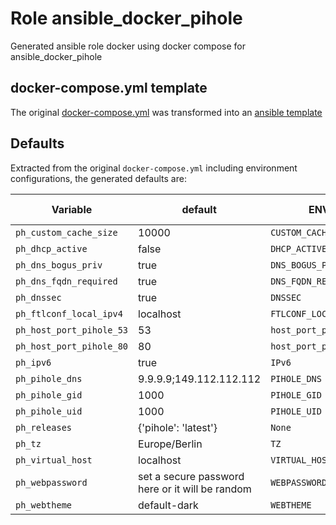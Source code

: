# Role ansible_docker_pihole

Generated ansible role docker using docker compose for ansible_docker_pihole

## docker-compose.yml template

The original [docker-compose.yml](docker-compose.yml) was transformed into an [ansible template](templates/docker-compose.yml)

## Defaults

Extracted from the original `docker-compose.yml` including environment configurations, the generated defaults are:

| Variable | default  | ENV | used by | is secret |
| -------- |----------|-----| ------- |-----------|
| `ph_custom_cache_size` | 10000 | `CUSTOM_CACHE_SIZE` | pihole | False |
| `ph_dhcp_active` | false | `DHCP_ACTIVE` | pihole | False |
| `ph_dns_bogus_priv` | true | `DNS_BOGUS_PRIV` | pihole | False |
| `ph_dns_fqdn_required` | true | `DNS_FQDN_REQUIRED` | pihole | False |
| `ph_dnssec` | true | `DNSSEC` | pihole | False |
| `ph_ftlconf_local_ipv4` | localhost | `FTLCONF_LOCAL_IPV4` | pihole | False |
| `ph_host_port_pihole_53` | 53 | `host_port_pihole_53` | pihole | False |
| `ph_host_port_pihole_80` | 80 | `host_port_pihole_80` | pihole | False |
| `ph_ipv6` | true | `IPv6` | pihole | False |
| `ph_pihole_dns` | 9.9.9.9;149.112.112.112 | `PIHOLE_DNS` | pihole | False |
| `ph_pihole_gid` | 1000 | `PIHOLE_GID` | pihole | False |
| `ph_pihole_uid` | 1000 | `PIHOLE_UID` | pihole | False |
| `ph_releases` | {'pihole': 'latest'} | `None` | None | False |
| `ph_tz` | Europe/Berlin | `TZ` | pihole | False |
| `ph_virtual_host` | localhost | `VIRTUAL_HOST` | pihole | False |
| `ph_webpassword` | set a secure password here or it will be random | `WEBPASSWORD` | pihole | True |
| `ph_webtheme` | default-dark | `WEBTHEME` | pihole | False |
